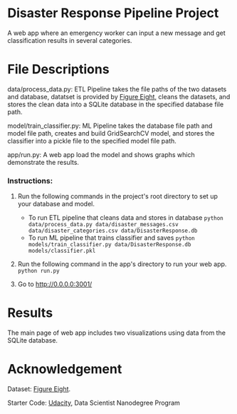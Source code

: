 # Disaster Response Pipeline Project
A web app where an emergency worker can input a new message and get classification results in several categories.

# File Descriptions
data/process_data.py: ETL Pipeline takes the file paths of the two datasets  and database, datatset is provided by [Figure Eight](https://www.figure-eight.com/ "Figure Eight"), cleans the datasets, and stores the clean data into a SQLite database in the specified database file path.

model/train_classifier.py: ML Pipeline takes the database file path and model file path, creates and build GridSearchCV model, and stores the classifier into a pickle file to the specified model file path. 

app/run.py: A web app load the model and shows graphs which demonstrate the results.

### Instructions:
1. Run the following commands in the project's root directory to set up your database and model.

    - To run ETL pipeline that cleans data and stores in database
        `python data/process_data.py data/disaster_messages.csv data/disaster_categories.csv data/DisasterResponse.db`
    - To run ML pipeline that trains classifier and saves
        `python models/train_classifier.py data/DisasterResponse.db models/classifier.pkl`

2. Run the following command in the app's directory to run your web app.
    `python run.py`

3. Go to http://0.0.0.0:3001/

# Results
The main page of web app includes two visualizations using data from the SQLite database.

# Acknowledgement
Dataset: [Figure Eight](https://www.figure-eight.com/ "Figure Eight").

Starter Code: [Udacity](https://www.udacity.com/ "Udacity"), Data Scientist Nanodegree Program
